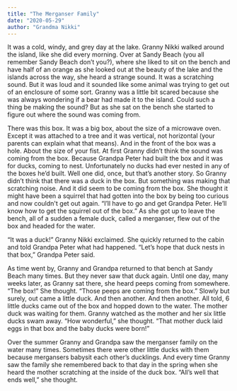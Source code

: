 ```yaml
---
title: "The Merganser Family"
date: "2020-05-29"
author: "Grandma Nikki"
---
```


It was a cold, windy, and grey day at the lake. Granny Nikki walked around the island, like she did every morning. Over at Sandy Beach (you all remember Sandy Beach don’t you?), where she liked to sit on the bench and have half of an orange as she looked out at the beauty of the lake and the islands across the way, she heard a strange sound. It was a scratching sound. But it was loud and it sounded like some animal was trying to get out of an enclosure of some sort. Granny was a little bit scared because she was always wondering if a bear had made it to the island. Could such a thing be making the sound? But as she sat on the bench she started to figure out where the sound was coming from.

There was this box. It was a big box, about the size of a microwave oven. Except it was attached to a tree and it was vertical, not horizontal (your parents can explain what that means). And in the front of the box was a hole. About the size of your fist. At first Granny didn’t think the sound was coming from the box. Because Grandpa Peter had built the box and it was for ducks, coming to nest. Unfortunately no ducks had ever nested in any of the boxes he’d built. Well one did, once, but that’s another story. So Granny didn’t think that there was a duck in the box. But something was making that scratching noise. And it did seem to be coming from the box. She thought it might have been a squirrel that had gotten into the box by being too curious and now couldn't get out again. “I’ll have to go and get Grandpa Peter. He’ll know how to get the squirrel out of the box.” As she got up to leave the bench, all of a sudden a female duck, called a merganser, flew out of the box and headed for the water.

“It was a duck!” Granny Nikki exclaimed. She quickly returned to the cabin and told Grandpa Peter what had happened. “Let’s hope that duck nests in that box,” Grandpa Peter said.

As time went by, Granny and Grandpa returned to that bench at Sandy Beach many times. But they never saw that duck again. Until one day, many weeks later, as Granny sat there, she heard peeps coming from somewhere. “The box!” She thought. “Those peeps are coming from the box.” Slowly but surely, out came a little duck. And then another. And then another. All told, 6 little ducks came out of the box and hopped down to the water. The mother duck was waiting for them. Granny watched as the mother and her six little ducks swam away. “How wonderful,” she thought. “That mother duck laid eggs in that box and the baby ducks were born!”

Over the summer Granny and Grandpa saw the merganser family on the water many times. Sometimes there were other little ducks with them because mergansers babysit each other’s ducklings. And every time Granny saw the family she remembered back to that day in the spring when she heard the mother scratching at the inside of the duck box. “All’s well that ends well,” she thought.
